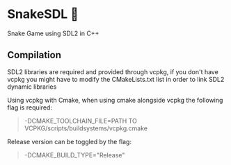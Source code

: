 # SnakeSDL 🐍
Snake Game using SDL2 in C++

## Compilation
SDL2 libraries are required and provided through vcpkg, if you don't have vcpkg you might have to modify the CMakeLists.txt list in order to link SDL2 dynamic libraries

Using vcpkg with Cmake, when using cmake alongside vcpkg the following flag is required:
> -DCMAKE_TOOLCHAIN_FILE=PATH TO VCPKG/scripts/buildsystems/vcpkg.cmake

Release version can be toggled by the flag:
> -DCMAKE_BUILD_TYPE="Release" 
